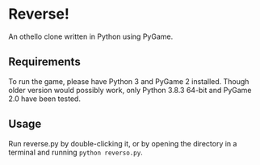 # Reverse!

An othello clone written in Python using PyGame.

## Requirements

To run the game, please have Python 3 and PyGame 2 installed. Though older version would possibly work, only Python 3.8.3 64-bit and PyGame 2.0 have been tested.

## Usage

Run reverse.py by double-clicking it, or by opening the directory in a terminal and running `python reverso.py`.
